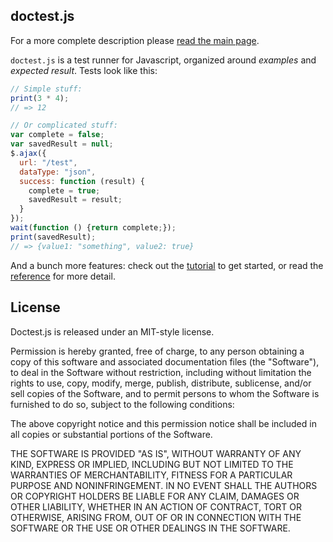 ## doctest.js

For a more complete description please [read the main
page](http://doctestjs.org).

`doctest.js` is a test runner for Javascript, organized around *examples* and *expected result*.  Tests look like this:

```javascript
// Simple stuff:
print(3 * 4);
// => 12

// Or complicated stuff:
var complete = false;
var savedResult = null;
$.ajax({
  url: "/test",
  dataType: "json",
  success: function (result) {
    complete = true;
    savedResult = result;
  }
});
wait(function () {return complete;});
print(savedResult);
// => {value1: "something", value2: true}
```

And a bunch more features: check out the [tutorial](http://doctestjs.org/tutorial.html) to get started, or read the [reference](http://doctestjs.org/reference.html) for more detail.

## License

Doctest.js is released under an MIT-style license.

Permission is hereby granted, free of charge, to any person obtaining a copy of this software and associated documentation files (the "Software"), to deal in the Software without restriction, including without limitation the rights to use, copy, modify, merge, publish, distribute, sublicense, and/or sell copies of the Software, and to permit persons to whom the Software is furnished to do so, subject to the following conditions:

The above copyright notice and this permission notice shall be included in all copies or substantial portions of the Software.

THE SOFTWARE IS PROVIDED "AS IS", WITHOUT WARRANTY OF ANY KIND, EXPRESS OR IMPLIED, INCLUDING BUT NOT LIMITED TO THE WARRANTIES OF MERCHANTABILITY, FITNESS FOR A PARTICULAR PURPOSE AND NONINFRINGEMENT. IN NO EVENT SHALL THE AUTHORS OR COPYRIGHT HOLDERS BE LIABLE FOR ANY CLAIM, DAMAGES OR OTHER LIABILITY, WHETHER IN AN ACTION OF CONTRACT, TORT OR OTHERWISE, ARISING FROM, OUT OF OR IN CONNECTION WITH THE SOFTWARE OR THE USE OR OTHER DEALINGS IN THE SOFTWARE.
